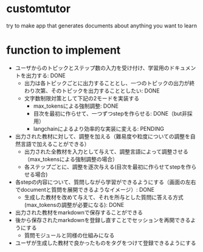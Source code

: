 # customtutor
try to make app that generates documents about anything you want to learn

# function to implement
- ユーザからのトピックとステップ数の入力を受け付け、学習用のドキュメントを出力する: DONE
    - 出力は各トピックごとに出力することとし、一つのトピックの出力が終わり次第、そのトピックを出力することとしたい: DONE
    - 文字数制限対策として下記の2モードを実装する
        - max_tokensによる強制調整: DONE
        - 目次を最初に作らせて、一つずつstepを作らせる: DONE（but非採用）
        - langchainによるより効率的な実装に変える: PENDING
- 出力された教材に対して、調整を加える（難易度や粒度についての調整を自然言語で加えることができる）
    - 出力された全教材を入力として与えて、調整言語によって調整させる（max_tokensによる強制調整の場合）
    - 各ステップごとに、調整を逐次与える(目次を最初に作らせてstepを作らせる場合)
- 各stepの内容について、質問しながら学習ができるようにする（画面の左右でdocumentと質問を展開できるようなイメージ）: DONE
    - 生成した教材を改めて与えて、それを所与とした質問に答える方式(max_tokensの調整が必要になる): DONE
- 出力された教材をmarkdownで保存することができる
- 後から保存されたmarkdownを登録し直すことでセッションを再開できるようにする
    - 質問モジュールと同様の仕組みになる
- ユーザが生成した教材で良かったものをタグをつけて登録できるようにする